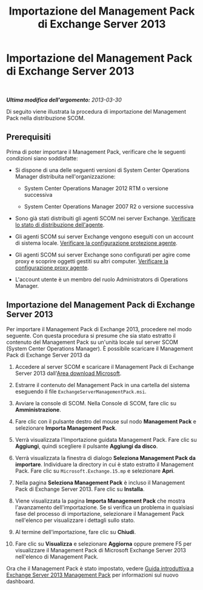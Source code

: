 ﻿---
title: Importazione del Management Pack di Exchange Server 2013
TOCTitle: Importazione del Management Pack di Exchange Server 2013
ms:assetid: dc929928-61b8-448b-9ae5-d3fa73a18ee9
ms:mtpsurl: https://technet.microsoft.com/it-it/library/Dn195914(v=EXCHG.150)
ms:contentKeyID: 53275567
ms.date: 08/30/2014
mtps_version: v=EXCHG.150
ms.translationtype: HT
---

# Importazione del Management Pack di Exchange Server 2013

 

_**Ultima modifica dell'argomento:** 2013-03-30_

Di seguito viene illustrata la procedura di importazione del Management Pack nella distribuzione SCOM.

## Prerequisiti

Prima di poter importare il Management Pack, verificare che le seguenti condizioni siano soddisfatte:

  - Si dispone di una delle seguenti versioni di System Center Operations Manager distribuita nell'organizzazione:
    
      - System Center Operations Manager 2012 RTM o versione successiva
    
      - System Center Operations Manager 2007 R2 o versione successiva

  - Sono già stati distribuiti gli agenti SCOM nei server Exchange. [Verificare lo stato di distribuzione dell'agente](procedures-related-to-deployment.md).

  - Gli agenti SCOM sui server Exchange vengono eseguiti con un account di sistema locale. [Verificare la configurazione protezione agente](procedures-related-to-deployment.md).

  - Gli agenti SCOM sui server Exchange sono configurati per agire come proxy e scoprire oggetti gestiti su altri computer. [Verificare la configurazione proxy agente](procedures-related-to-deployment.md).

  - L'account utente è un membro del ruolo Administrators di Operations Manager.

## Importazione del Management Pack di Exchange Server 2013

Per importare il Management Pack di Exchange 2013, procedere nel modo seguente. Con questa procedura si presume che sia stato estratto il contenuto del Management Pack su un'unità locale sul server SCOM (System Center Operations Manager). È possibile scaricare il Management Pack di Exchange Server 2013 da

1.  Accedere al server SCOM e scaricare il Management Pack di Exchange Server 2013 dall'[Area download Microsoft](http://go.microsoft.com/fwlink/p/?linkid=268587).

2.  Estrarre il contenuto del Management Pack in una cartella del sistema eseguendo il file `ExchangeServerManagementPack.msi`.

3.  Avviare la console di SCOM. Nella Console di SCOM, fare clic su **Amministrazione**.

4.  Fare clic con il pulsante destro del mouse sul nodo **Management Pack** e selezionare **Importa Management Pack**.

5.  Verrà visualizzata l'Importazione guidata Management Pack. Fare clic su **Aggiungi**, quindi scegliere il pulsante **Aggiungi da disco**.

6.  Verrà visualizzata la finestra di dialogo **Seleziona Management Pack da importare**. Individuare la directory in cui è stato estratto il Management Pack. Fare clic su `Microsoft.Exchange.15.mp` e selezionare **Apri**.

7.  Nella pagina **Seleziona Management Pack** è incluso il Management Pack di Exchange Server 2013. Fare clic su **Installa**.

8.  Viene visualizzata la pagina **Importa Management Pack** che mostra l'avanzamento dell'importazione. Se si verifica un problema in qualsiasi fase del processo di importazione, selezionare il Management Pack nell'elenco per visualizzare i dettagli sullo stato.

9.  Al termine dell'importazione, fare clic su **Chiudi**.

10. Fare clic su **Visualizza** e selezionare **Aggiorna** oppure premere F5 per visualizzare il Management Pack di Microsoft Exchange Server 2013 nell'elenco di Management Pack.

Ora che il Management Pack è stato impostato, vedere [Guida introduttiva a Exchange Server 2013 Management Pack](getting-started-with-exchange-server-2013-management-pack.md) per informazioni sul nuovo dashboard.

